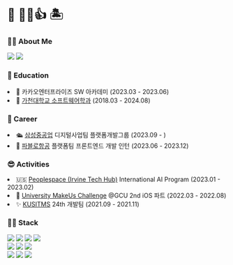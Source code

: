 # 🌴 👋😀👍 🏝
### 🙋‍♂️ About Me
<a href="https://quaint-catsup-1e2.notion.site/500c2f7cd418408ebb6116505e0ce104"><img src="https://img.shields.io/badge/Notion-000000?style=for-the-badge&logo=notion&logoColor=white"/></a>
<a href="https://www.linkedin.com/in/%EC%9E%AC%EB%AF%BC-%EC%86%A1-2b069a21a/"><img src="https://img.shields.io/badge/Linkedin-0A66C2?style=for-the-badge&logo=linkedin&logoColor=white"/></a>

### 🏫 Education
  <li>🍫 카카오엔터프라이즈 SW 아카데미 (2023.03 - 2023.06)</li>
  <li>🏫 <a href="https://sw.gachon.ac.kr/cms/">가천대학교 소프트웨어학과</a> (2018.03 - 2024.08)</li>

### 💼 Career
  <li>🛳️ <a href="http://samsungshi.com/Ko/Default.aspx">삼성중공업</a> 디지털사업팀 플랫폼개발그룹 (2023.09 - )</li>
  <li>🚁 <a href="https://pabloair.com/main/main.html">파블로항공</a> 플랫폼팀 프론트엔드 개발 인턴 (2023.06 - 2023.12)</li>

### 😎 Activities
  <li>🇺🇸 <a href="https://www.irvinetechhub.com/">Peoplespace (Irvine Tech Hub)</a> International AI Program (2023.01 - 2023.02)</li>
  <li>📱 <a href="https://www.makeus.in/umc">University MakeUs Challenge</a> @GCU 2nd iOS 파트 (2022.03 - 2022.08)</li>
  <li>✨ <a href="https://cafe.naver.com/kusitms">KUSITMS</a> 24th 개발팀 (2021.09 - 2021.11)</li>
  
### 👨‍💻 Stack
<img src="https://img.shields.io/badge/HTML5-E34F26?style=flat-square&logo=HTML5&logoColor=white"/></a>
<img src="https://img.shields.io/badge/CSS3-1572B6?style=flat-square&logo=CSS3&logoColor=white"/></a>
<img src="https://img.shields.io/badge/JavaScript-F7DF1E?style=flat-square&logo=JavaScript&logoColor=white"/></a>
<img src="https://img.shields.io/badge/TypeScript-3178C6?style=flat-square&logo=TypeScript&logoColor=white"/></a>
<br/>
<img src="https://img.shields.io/badge/React-61DAFB?style=flat-square&logo=React&logoColor=white"/></a>
<img src="https://img.shields.io/badge/Vue.js-4FC08D?style=flat-square&logo=Vue.js&logoColor=white"/></a>
<img src="https://img.shields.io/badge/Next.js-000000?style=flat-square&logo=nextdotjs&logoColor=white"/></a>
<br/>
<img src="https://img.shields.io/badge/React_Native-%2320232a.svg?style=flat-square&logo=react&logoColor=white"/></a>
<img src="https://img.shields.io/badge/Flutter-02569B?style=flat-square&logo=Flutter&logoColor=white"/></a>
<img src="https://img.shields.io/badge/Swift-F05138?style=flat-square&logo=Swift&logoColor=white"/></a>
